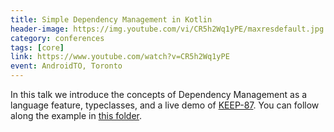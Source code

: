```yaml
---
title: Simple Dependency Management in Kotlin
header-image: https://img.youtube.com/vi/CR5h2Wq1yPE/maxresdefault.jpg
category: conferences
tags: [core]
link: https://www.youtube.com/watch?v=CR5h2Wq1yPE
event: AndroidTO, Toronto
---
```

In this talk we introduce the concepts of Dependency Management as a language feature, typeclasses, and a live demo of [KEEP-87](https://github.com/Kotlin/KEEP/pull/87). You can follow along the example in [this folder](https://github.com/arrow-kt/arrow/tree/master/modules/docs/arrow-examples/src/test/kotlin/arrow/typeclasses).
